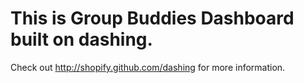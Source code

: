 # This is Group Buddies Dashboard built on dashing.

Check out http://shopify.github.com/dashing for more information.
